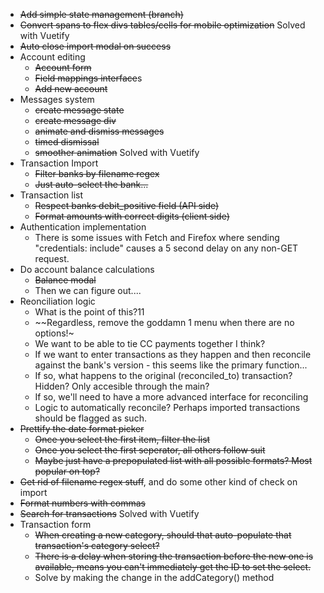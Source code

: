 - ~~Add simple state management (branch)~~
- ~~Convert spans to ~~flex divs~~ tables/cells for mobile optimization~~ Solved with Vuetify
- ~~Auto close import modal on success~~
- Account editing
    - ~~Account form~~
    - ~~Field mappings interface~~s
    - ~~Add new account~~
- Messages system
    - ~~create message state~~
    - ~~create message div~~
    - ~~animate and dismiss messages~~
    - ~~timed dismissal~~
    - ~~smoother animation~~ Solved with Vuetify
- Transaction Import
    - ~~Filter banks by filename regex~~
    - ~~Just auto-select the bank...~~
- Transaction list
    - ~~Respect banks debit_positive field (API side)~~
    - ~~Format amounts with correct digits (client side)~~
- Authentication implementation
    - There is some issues with Fetch and Firefox where sending "credentials: include" causes a 5 second delay on any non-GET request.
- Do account balance calculations
    - ~~Balance modal~~
    - Then we can figure out....
- Reonciliation logic
    - What is the point of this?11
    - ~~Regardless, remove the goddamn 1 menu when there are no options!~
    - We want to be able to tie CC payments together I think? 
    - If we want to enter transactions as they happen and then reconcile against the bank's version - this seems like the primary function...
    - If so, what happens to the original (reconciled_to) transaction? Hidden? Only accesible through the main?
    - If so, we'll need to have a more advanced interface for reconciling
    - Logic to automatically reconcile? Perhaps imported transactions should be flagged as such.
- ~~Prettify the date format picker~~
    - ~~Once you select the first item, filter the list~~
    - ~~Once you select the first seperator, all others follow suit~~
    - ~~Maybe just have a prepopulated list with all possible formats? Most popular on top?~~
- ~~Get rid of filename regex stuff~~, and do some other kind of check on import
- ~~Format numbers with commas~~
- ~~Search for transactions~~ Solved with Vuetify
- Transaction form
    - ~~When creating a new category, should that auto-populate that transaction's category select?~~
    - ~~There is a delay when storing the transaction before the new one is available, means you can't immediately get the ID to set the select.~~
    - Solve by making the change in the addCategory() method


